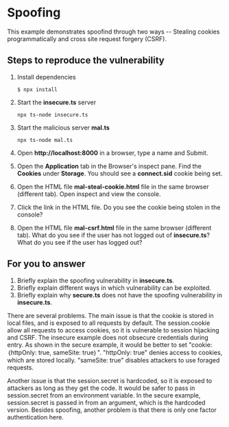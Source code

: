 # Spoofing

This example demonstrates spoofind through two ways -- Stealing cookies programmatically and cross site request forgery (CSRF).

## Steps to reproduce the vulnerability

1. Install dependencies

   `$ npx install`

2. Start the **insecure.ts** server

   `npx ts-node insecure.ts`

3. Start the malicious server **mal.ts**

   `npx ts-node mal.ts`

4. Open **http://localhost:8000** in a browser, type a name and Submit.

5. Open the **Application** tab in the Browser's inspect pane. Find the **Cookies** under **Storage**. You should see a **connect.sid** cookie being set.

6. Open the HTML file **mal-steal-cookie.html** file in the same browser (different tab). Open inspect and view the console.

7. Click the link in the HTML file. Do you see the cookie being stolen in the console?

8. Open the HTML file **mal-csrf.html** file in the same browser (different tab). What do you see if the user has not logged out of **insecure.ts**? What do you see if the user has logged out?

## For you to answer

1. Briefly explain the spoofing vulnerability in **insecure.ts**.
2. Briefly explain different ways in which vulnerability can be exploited.
3. Briefly explain why **secure.ts** does not have the spoofing vulnerability in **insecure.ts**.

There are several problems. The main issue is that the cookie is stored in local files, and is exposed to all requests by default. The session.cookie allow all requests to access cookies, so it is vulnerable to session hijacking and CSRF. The insecure example does not obsecure credentials during entry. As shown in the secure example, it would be better to set "cookie:｛httpOnly: true, sameSite: true｝". "httpOnly: true" denies access to cookies, which are stored locally. "sameSite: true" disables attackers to use foraged requests.

Another issue is that the session.secret is hardcoded, so it is exposed to attackers as long as they get the code. It would be safer to pass in session.secret from an environment variable. In the secure example, session.secret is passed in from an argument, which is the hardcoded version. Besides spoofing, another problem is that there is only one factor authentication here.
